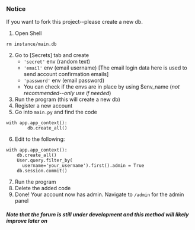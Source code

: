 
### Notice
If you want to fork this project--please create a new db.
1. Open Shell
```
rm instance/main.db
```
2. Go to [Secrets] tab and create
	* `'secret'` env (random text)
	*  `'email'`  env (email username) [The email login data here is used to send account confirmation emails]
	*  `'password'`  env (email password)
	* You can check if the envs are in place by using $env_name (*not recommended--only use if needed*)
3. Run the program (this will create a new db)
4. Register a new account
5. Go into `main.py` and find the code
``` 
with app.app_context(): 
		db.create_all()
```
6. Edit to the following:
```
with app.app_context(): 
    db.create_all()
    User.query.filter_by(
      username='your_username').first().admin = True
    db.session.commit()
```
7. Run the program
8. Delete the added code
9. Done! Your account now has admin. Navigate to `/admin` for the admin panel

##### *Note that the forum is still under development and this method will likely improve later on*